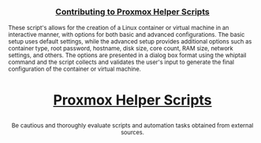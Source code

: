 <h3><p align="center"><a href="https://github.com/tteck/Proxmox/blob/main/.github/CONTRIBUTING.md">Contributing to Proxmox Helper Scripts</a></p></h3>

<sub>These script's allows for the creation of a Linux container or virtual machine in an interactive manner, with options for both basic and advanced configurations. The basic setup uses default settings, while the advanced setup provides additional options such as container type, root password, hostname, disk size, core count, RAM size, network settings, and others. The options are presented in a dialog box format using the whiptail command and the script collects and validates the user's input to generate the final configuration of the container or virtual machine.</sub>

<h1><p align="center"><a href="https://tteck.github.io/Proxmox/">Proxmox Helper Scripts</a></p></h1>
<sub><div align="center"> Be cautious and thoroughly evaluate scripts and automation tasks obtained from external sources.</div></sub>
